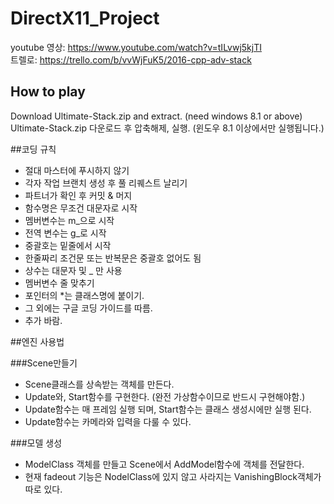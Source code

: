 # DirectX11_Project

youtube 영상: https://www.youtube.com/watch?v=tILvwj5kjTI   
트렐로: https://trello.com/b/vvWjFuK5/2016-cpp-adv-stack

## How to play  
Download Ultimate-Stack.zip and extract. (need windows 8.1 or above)  
Ultimate-Stack.zip 다운로드 후 압축해제, 실행.  (윈도우 8.1 이상에서만 실행됩니다.)
  

##코딩 규칙
* 절대 마스터에 푸시하지 않기
* 각자 작업 브랜치 생성 후 풀 리퀘스트 날리기
* 파트너가 확인 후 커밋 & 머지
* 함수명은 무조건 대문자로 시작
* 멤버변수는 m_으로 시작
* 전역 변수는 g_로 시작
* 중괄호는 밑줄에서 시작
* 한줄짜리 조건문 또는 반복문은 중괄호 없어도 됨
* 상수는 대문자 및 _ 만 사용
* 멤버변수 줄 맞추기
* 포인터의 *는 클래스명에 붙이기.
* 그 외에는 구글 코딩 가이드를 따름. 
* 추가 바람.


##엔진 사용법  
  
###Scene만들기
* Scene클래스를 상속받는 객체를 만든다.
* Update와, Start함수를 구현한다. (완전 가상함수이므로 반드시 구현해야함.)
* Update함수는 매 프레임 실행 되며, Start함수는 클래스 생성시에만 실행 된다.
* Update함수는 카메라와 입력을 다룰 수 있다.

###모델 생성
* ModelClass 객체를 만들고 Scene에서 AddModel함수에 객체를 전달한다.
* 현재 fadeout 기능은 NodelClass에 있지 않고 사라지는 VanishingBlock객체가 따로 있다.
